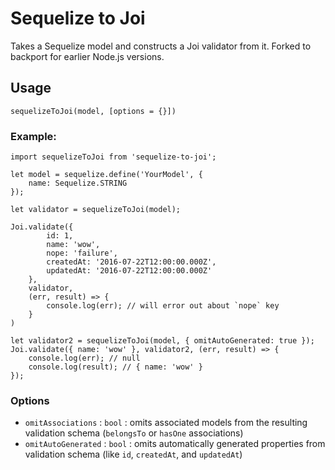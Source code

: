 # Sequelize to Joi

Takes a Sequelize model and constructs a Joi validator from it. Forked to backport for earlier Node.js versions.

## Usage

```
sequelizeToJoi(model, [options = {}])
```

### Example:

```
import sequelizeToJoi from 'sequelize-to-joi';

let model = sequelize.define('YourModel', {
    name: Sequelize.STRING
});

let validator = sequelizeToJoi(model);

Joi.validate({
        id: 1,
        name: 'wow',
        nope: 'failure',
        createdAt: '2016-07-22T12:00:00.000Z',
        updatedAt: '2016-07-22T12:00:00.000Z'
    },
    validator,
    (err, result) => {
        console.log(err); // will error out about `nope` key
    }
)

let validator2 = sequelizeToJoi(model, { omitAutoGenerated: true });
Joi.validate({ name: 'wow' }, validator2, (err, result) => {
    console.log(err); // null
    console.log(result); // { name: 'wow' }
});
```

### Options

* `omitAssociations` : `bool` : omits associated models from the resulting validation schema (`belongsTo` or `hasOne` associations)
* `omitAutoGenerated` : `bool` : omits automatically generated properties from validation schema (like `id`, `createdAt`, and `updatedAt`)
